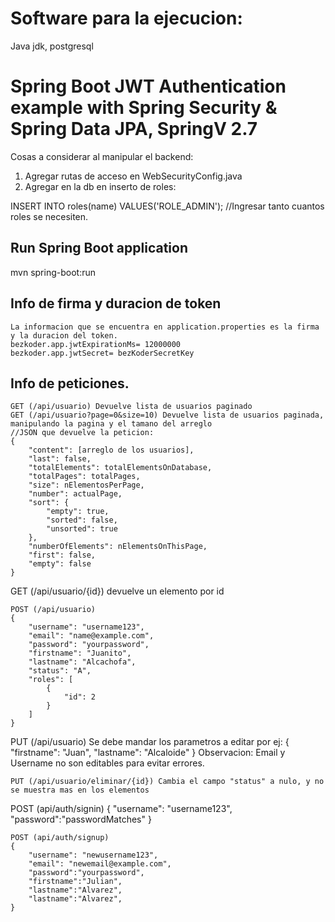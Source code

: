 # Software para la ejecucion:
Java jdk, postgresql
# Spring Boot JWT Authentication example with Spring Security & Spring Data JPA, SpringV 2.7

Cosas a considerar al manipular el backend: 

1. Agregar rutas de acceso en WebSecurityConfig.java
2. Agregar en la db en inserto de roles:

INSERT INTO roles(name) VALUES('ROLE_ADMIN');
//Ingresar tanto cuantos roles se necesiten.

## Run Spring Boot application

mvn spring-boot:run

## Info de firma y duracion de token
```
La informacion que se encuentra en application.properties es la firma y la duracion del token.
bezkoder.app.jwtExpirationMs= 12000000
bezkoder.app.jwtSecret= bezKoderSecretKey
```

## Info de peticiones.
```
GET (/api/usuario) Devuelve lista de usuarios paginado
GET (/api/usuario?page=0&size=10) Devuelve lista de usuarios paginada, manipulando la pagina y el tamano del arreglo
//JSON que devuelve la peticion:
{
    "content": [arreglo de los usuarios],
    "last": false,
    "totalElements": totalElementsOnDatabase,
    "totalPages": totalPages,
    "size": nElementosPerPage,
    "number": actualPage,
    "sort": {
        "empty": true,
        "sorted": false,
        "unsorted": true
    },
    "numberOfElements": nElementsOnThisPage,
    "first": false,
    "empty": false
}
```
GET (/api/usuario/{id}) devuelve un elemento por id
```
POST (/api/usuario)
{
    "username": "username123",
    "email": "name@example.com",
    "password": "yourpassword",
    "firstname": "Juanito",
    "lastname": "Alcachofa",
    "status": "A",
    "roles": [
        {
            "id": 2
        }
    ]
}
```
PUT (/api/usuario) Se debe mandar los parametros a editar por ej:
{
    "firstname": "Juan",
    "lastname": "Alcaloide"
}
Observacion: Email y Username no son editables para evitar errores.
```
PUT (/api/usuario/eliminar/{id}) Cambia el campo "status" a nulo, y no se muestra mas en los elementos
```
POST (api/auth/signin)
{
    "username": "username123",
    "password":"passwordMatches"
}
```
POST (api/auth/signup)
{
    "username": "newusername123",
    "email": "newemail@example.com",
    "password":"yourpassword",
    "firstname":"Julian",
    "lastname":"Alvarez",
    "lastname":"Alvarez",
}
```